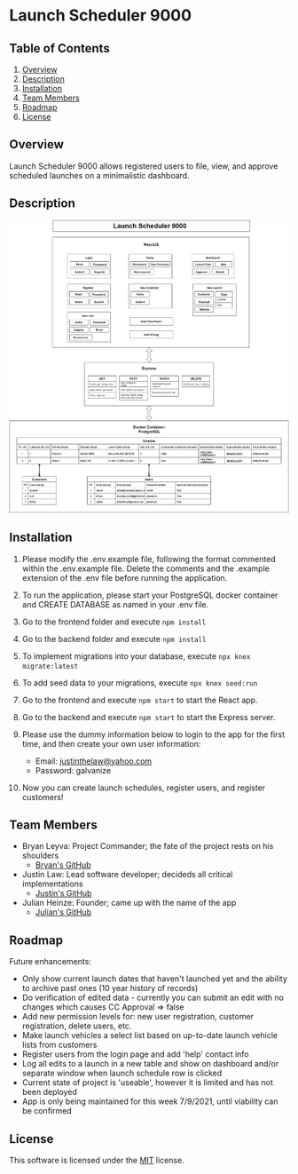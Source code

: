 # Launch Scheduler 9000

## Table of Contents
 1. [Overview](#Overview)
 2. [Description](#Description)
 3. [Installation](#Installation)
 4. [Team Members](#Team-Members)
 5. [Roadmap](#Roadmap)
 6. [License](#License)

## Overview
Launch Scheduler 9000 allows registered users to file, view, and approve scheduled launches on a minimalistic dashboard.

## Description
![Schema](./Description/SCHEMA.png)

## Installation
  1. Please modify the .env.example file, following the format commented within the .env.example file. Delete the comments and the .example extension of the .env file before running the application.

  2. To run the application, please start your PostgreSQL docker container and CREATE DATABASE as named in your .env file.

  3. Go to the frontend folder and execute ```npm install```

  4. Go to the backend folder and execute ```npm install```

  5. To implement migrations into your database, execute ```npx knex migrate:latest```

  6. To add seed data to your migrations, execute ```npx knex seed:run```

  7. Go to the frontend and execute ```npm start``` to start the React app.

  8. Go to the backend and execute ```npm start``` to start the Express server.

  9. Please use the dummy information below to login to the app for the first time, and then create your own user information:
     - Email: justinthelaw@yahoo.com
     - Password: galvanize

  10. Now you can create launch schedules, register users, and register customers!

## Team Members

 - Bryan Leyva: Project Commander; the fate of the project rests on his shoulders
    - [Bryan's GitHub](https://github.com/bleyva21)
 - Justin Law: Lead software developer; decideds all critical implementations
    - [Justin's GitHub](https://github.com/justinthelaw)
 - Julian Heinze: Founder; came up with the name of the app
    - [Julian's GitHub](https://github.com/nailuj843)

## Roadmap
Future enhancements:
- Only show current launch dates that haven't launched yet and the ability to archive past ones (10 year history of records)
- Do verification of edited data - currently you can submit an edit with no changes which causes CC Approval => false
- Add new permission levels for: new user registration, customer registration, delete users, etc.
- Make launch vehicles a select list based on up-to-date launch vehicle lists from customers
- Register users from the login page and add 'help' contact info
- Log all edits to a launch in a new table and show on dashboard and/or separate window when launch schedule row is clicked
- Current state of project is 'useable', however it is limited and has not been deployed
- App is only being maintained for this week 7/9/2021, until viability can be confirmed

## License
This software is licensed under the [MIT](./LICENSE) license.